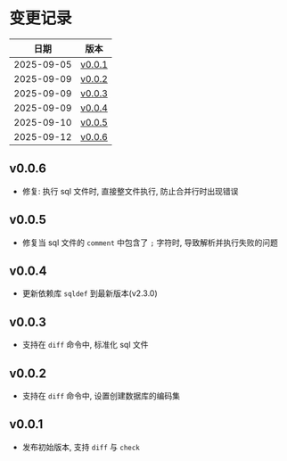 # 变更记录

| 日期 | 版本 |
| ---- | ---- |
| 2025-09-05 | [v0.0.1](#v001) |
| 2025-09-09 | [v0.0.2](#v002) |
| 2025-09-09 | [v0.0.3](#v003) |
| 2025-09-09 | [v0.0.4](#v004) |
| 2025-09-10 | [v0.0.5](#v005) |
| 2025-09-12 | [v0.0.6](#v006) |

## v0.0.6
* 修复: 执行 sql 文件时, 直接整文件执行, 防止合并行时出现错误

## v0.0.5
* 修复当 sql 文件的 `comment` 中包含了 `;` 字符时, 导致解析并执行失败的问题

## v0.0.4
* 更新依赖库 `sqldef` 到最新版本(v2.3.0)

## v0.0.3
* 支持在 `diff` 命令中, 标准化 sql 文件

## v0.0.2
* 支持在 `diff` 命令中, 设置创建数据库的编码集

## v0.0.1
* 发布初始版本, 支持 `diff` 与 `check`
